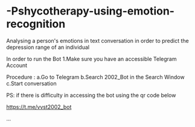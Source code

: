 # -Pshycotherapy-using-emotion-recognition
Analysing a person's emotions in text conversation in order to predict the depression range of an individual

In order to run the Bot 
1.Make sure you have an accessible Telegram Account


Procedure :
a.Go to Telegram
b.Search 2002_Bot in the Search Window
c.Start conversation

PS: if there is difficulty in accessing the bot using the qr code below

https://t.me/vvst2002_bot


...
